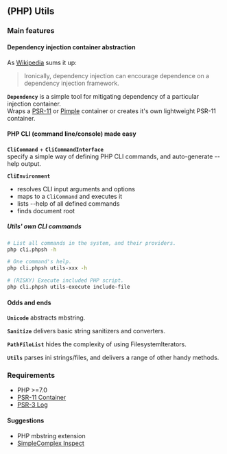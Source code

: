 ## (PHP) Utils ##

### Main features ###

#### Dependency injection container abstraction ####

As [Wikipedia](https://en.wikipedia.org/wiki/Dependency_injection#Disadvantages) sums it up:
> Ironically, dependency injection can encourage dependence on a dependency injection framework.

**``` Dependency ```** is a simple tool for mitigating dependency of a particular injection container.  
Wraps a [PSR-11](https://github.com/container-interop/fig-standards/blob/container-configuration/proposed/container.md)
or [Pimple](http://pimple.sensiolabs.org) container or creates it's own lightweight PSR-11 container.

#### PHP CLI (command line/console) made easy ####

**``` CliCommand ```** + **``` CliCommandInterface ```**  
specify a simple way of defining PHP CLI commands, and auto-generate --help output.

**``` CliEnvironment ```** 

- resolves CLI input arguments and options
- maps to a ``` CliCommand ``` and executes it
- lists --help of all defined commands
- finds document root

##### Utils' own CLI commands #####

```bash
# List all commands in the system, and their providers.
php cli.phpsh -h

# One command's help.
php cli.phpsh utils-xxx -h

# (RISKY) Execute included PHP script.
php cli.phpsh utils-execute include-file
```

#### Odds and ends ####

**``` Unicode ```** abstracts mbstring.

**``` Sanitize ```** delivers basic string sanitizers and converters.

**``` PathFileList ```** hides the complexity of using FilesystemIterators.

**``` Utils ```** parses ini strings/files, and delivers a range of other handy methods.

### Requirements ###

- PHP >=7.0
- [PSR-11 Container](https://github.com/php-fig/container)
- [PSR-3 Log](https://github.com/php-fig/log)

#### Suggestions ####

- PHP mbstring extension<!-- - PHP intl extension -->
- [SimpleComplex Inspect](https://github.com/simplecomplex/inspect)
